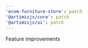 ```yaml
---
'ecom-furniture-store': patch
'@artimisjs/core': patch
'@artimisjs/ui': patch
---
```


Feature improvements
